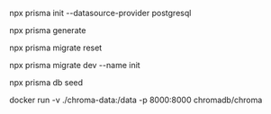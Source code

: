npx prisma init --datasource-provider postgresql

npx prisma generate

npx prisma migrate reset

npx prisma migrate dev --name init 

npx prisma db seed

docker run -v ./chroma-data:/data -p 8000:8000 chromadb/chroma

